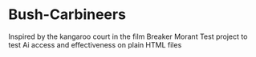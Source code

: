 # Bush-Carbineers
Inspired by the kangaroo court in the film Breaker Morant
Test project to test Ai access and effectiveness on plain HTML files 
